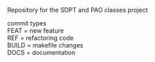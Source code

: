 Repository for the SDPT and PAO classes project

commit types  
FEAT = new feature  
REF = refactoring code  
BUILD = makefile changes  
DOCS = documentation  
